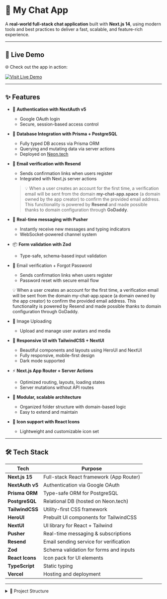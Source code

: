 # 💬 My Chat App

A **real-world full-stack chat application** built with **Next.js 14**, using modern tools and best practices to deliver a fast, scalable, and feature-rich experience.

---

## 🚀 Live Demo

🌐 Check out the app in action:

[![Visit Live Demo](https://img.shields.io/badge/🚀%20Live%20App-Click%20to%20Open-brightgreen?style=for-the-badge&logo=vercel)](https://my-chat-app-eta-ruddy.vercel.app/login)


---

## ✨ Features

- 🔐 **Authentication with NextAuth v5**
  - Google OAuth login
  - Secure, session-based access control

- 🧬 **Database Integration with Prisma + PostgreSQL**
  - Fully typed DB access via Prisma ORM
  - Querying and mutating data via server actions
  - Deployed on [Neon.tech](https://neon.tech)

- 📧 **Email verification with Resend**
  - Sends confirmation links when users register
  - Integrated with Next.js server actions  
  > 💡 When a user creates an account for the first time, a verification email will be sent from the domain **my-chat-app.space** (a domain owned by the app creator) to confirm the provided email address.  
  > This functionality is powered by **Resend** and made possible thanks to domain configuration through **GoDaddy**.

- 💬 **Real-time messaging with Pusher**
  - Instantly receive new messages and typing indicators
  - WebSocket-powered channel system

- 📦 **Form validation with Zod**
  - Type-safe, schema-based input validation

- 📨 Email verification + Forgot Password
    - Sends confirmation links when users register
    - Password reset with secure email flow

    💡 When a user creates an account for the first time, a verification email will be sent from the domain my-chat-app.space (a domain owned by the app creator) to confirm the        provided email address.
     This functionality is powered by Resend and made possible thanks to domain configuration through GoDaddy.

- 📸 Image Uploading
     - Upload and manage user avatars and media


- 🎨 **Responsive UI with TailwindCSS + NextUI**
  - Beautiful components and layouts using HeroUI and NextUI
  - Fully responsive, mobile-first design
  - Dark mode supported

- ⚡️ **Next.js App Router + Server Actions**
  - Optimized routing, layouts, loading states
  - Server mutations without API routes

- 🧱 **Modular, scalable architecture**
  - Organized folder structure with domain-based logic
  - Easy to extend and maintain

- 💅 **Icon support with React Icons**
  - Lightweight and customizable icon set

---

## 🛠️ Tech Stack

| Tech              | Purpose                              |
|-------------------|--------------------------------------|
| **Next.js 15**    | Full-stack React framework (App Router) |
| **NextAuth v5**   | Authentication via Google OAuth      |
| **Prisma ORM**    | Type-safe ORM for PostgreSQL         |
| **PostgreSQL**    | Relational DB (hosted on Neon.tech)  |
| **TailwindCSS**   | Utility-first CSS framework          |
| **HeroUI**        | Prebuilt UI components for TailwindCSS |
| **NextUI**        | UI library for React + Tailwind      |
| **Pusher**        | Real-time messaging & subscriptions  |
| **Resend**        | Email sending service for verification |
| **Zod**           | Schema validation for forms and inputs |
| **React Icons**   | Icon pack for UI elements            |
| **TypeScript**    | Static typing                        |
| **Vercel**        | Hosting and deployment               |

---

<details>
<summary>📂 Project Structure</summary>
<div>📦 root/</div>
<div>│</div>
<div>├── 🔒 .env # Environment variables</div>
<div>├── 📄 .env.example # Example environment file</div>
<div>├── 📄 package.json # Project metadata and scripts</div>
<div>├── 📄 tailwind.config.ts # Tailwind CSS configuration</div>
<div>├── 📄 tsconfig.json # TypeScript configuration</div>
<div>├── 📄 README.md # Project documentation</div>
<div>│</div>
<div>├── 📂 prisma/ # Prisma ORM files</div>
<div>│ ├── 📄 schema.prisma # Database schema definition</div>
<div>│ ├── 📄 seed.ts # Seed data scripts</div>
<div>│ ├── 📄 membersData.ts # Sample members data</div>
<div>│ └── 📂 migrations/ # Database migration history</div>
<div>│</div>
<div>├── 📂 public/ # Static assets (images, icons, etc.)</div>
<div>│</div>
<div>├── 📂 src/ # Source code</div>
<div>│ ├── 📂 app/ # Next.js App Router (pages & routes)</div>
<div>│ │ ├── 📂 (auth)/ # Authentication related pages</div>
<div>│ │ ├── 📂 members/ # Member profiles and chats</div>
<div>│ │ ├── 📂 messages/ # Messaging features</div>
<div>│ │ ├── 📂 admin/ # Admin dashboard and tools</div>
<div>│ │ ├── 📂 api/ # API endpoints</div>
<div>│ │ ├── 📄 layout.tsx # Root layout component</div>
<div>│ │ ├── 📄 page.tsx # Main homepage</div>
<div>│ │ ├── 📄 globals.css # Global CSS styles</div>
<div>│ │ └── 📄 error.tsx # Custom error page</div>
<div>│ │</div>
<div>│ ├── 📂 components/ # Reusable UI components</div>
<div>│ ├── 📂 hooks/ # Custom React hooks</div>
<div>│ ├── 📂 lib/ # Utilities and helpers</div>
<div>│ ├── 📂 types/ # TypeScript type definitions</div>
<div>│ ├── 📄 auth.ts # NextAuth logic</div>
<div>│ ├── 📄 auth.config.ts # NextAuth configuration</div>
<div>│ ├── 📄 middleware.ts # Middleware logic</div>
<div>│ └── 📄 routes.ts # Route constants</div>

</details>
